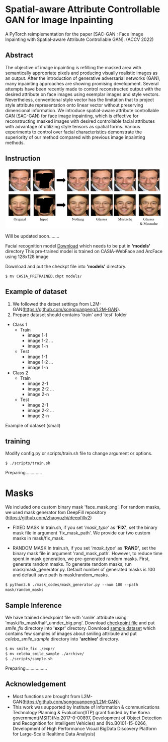 # Spatial-aware Attribute Controllable GAN for Image Inpainting
A PyTorch reimplementation for the paper [SAC-GAN : Face Image Inpainting with Spatial-aware Attribute Controllable GAN]. (ACCV 2022)

## Abstract 
The objective of image inpainting is refilling the masked area with semantically appropriate pixels and producing visually realistic images as an output. After the introduction of generative adversarial networks (GAN), many inpainting approaches are showing promising development. Several attempts have been recently made to control reconstructed output with the desired attribute on face images using exemplar images and style vectors. Nevertheless, conventional style vector has the limitation that to project style attribute representation onto linear vector without preserving dimensional information. We introduce spatial-aware attribute controllable GAN (SAC-GAN) for face image inpainting, which is effective for reconstructing masked images with desired controllable facial attributes with advantage of utilizing style tensors as spatial forms. Various experiments to control over facial characteristics demonstrate the superiority of our method compared with previous image inpainting methods.


## Instruction

<p align="center"><img src="sample_imgs/example2.png" width="720"\></p>

Will be updated soon........

Facial recognition model [Download](https://drive.google.com/file/d/1HuDJDlQtpUzW62tj_wkaeAUPU96wC_D4/view?usp=sharing) which needs to be put in **'models'** directory
This pre-trained model is trained on CASIA-WebFace and ArcFace using 128x128 image

Download and put the checkpt file into **'models'** directory.

```
$ mv CASIA_PRETRAINED.ckpt models/
```

## Example of dataset
1. We followed the datset settings from L2M-GAN(https://github.com/songquanpeng/L2M-GAN).
2. Prepare dataset should contains 'train' and 'test' folder
  - Class 1  
    - Train
        + image 1-1  
        + image 1-2
        ...    
        + image 1-n 
    - Test
        + image 1-1  
        + image 1-2
        ...    
        + image 1-n 
  - Class 2  
    - Train
        + image 2-1  
        + image 2-2
        ...    
        + image 2-n 
    - Test
        + image 2-1  
        + image 2-2
        ...    
        + image 2-n 

Example of dataset (small)

## training
Modify config.py or scripts/train.sh file to change argument or options.

```
$ ./scripts/train.sh
```

Preparing.............

# Masks

We included one custom binary mask 'face_mask.png'.
For random masks, we used mask generator fom DeepFill repository (https://github.com/zhaoyuzhi/deepfillv2)

* FIXED MASK 
In train.sh, if you set *'mask_type'* as **'FIX'**, set the binary mask file in argument 'fix_mask_path'.
We provide our two custom masks in mask/fix_mask.

* RANDOM MASK
In train.sh, if you set *'mask_type'* as **'RAND'**, set the binary mask file in argument 'rand_mask_path'.
However, to reduce time spent in mask generation, we pre-generated random masks.
First, generate random masks. To generate random masks, run mask/mask_generator.py.
Default number of generated masks is 100 and default save path is mask/random_masks.

```
$ python3.6 ./mask_codes/mask_generator.py --num 100 --path mask/random_masks
```


## Sample Inference

We have trained checkpoint file with 'smile' attribute using 'mask/fix_mask/half_unnder_big.png'.
Download [checkpoint file](https://drive.google.com/file/d/1F3Y-8GEaRhoh1LhaSadHJZec8l5VCBg9/view?usp=sharing) and put *smile_fix* directory into **'expr'** directory.
Download [sample dataset](https://drive.google.com/file/d/1aELaSikiXPis3CREPoer8Lw2xoVgdMN5/view?usp=sharing) which contains few samples of images about smiling attribute and put *celeba_smile_sample* directory into **'archive'** directory.

```
$ mv smile_fix ./expr/
$ mv celeba_smile_sample ./archive/
$ ./scripts/sample.sh
```

Preparing.................


## Acknowledgement
 + Most functions are brought from L2M-GAN(https://github.com/songquanpeng/L2M-GAN).
 + This work was supported by Institute of Information & communications Technology Planning & Evaluation(IITP) grant funded by the Korea government(MSIT)(No.2017-0-00897, Development of Object Detection and Recognition for Intelligent Vehicles) and (No.B0101-15-0266, Development of High Performance Visual BigData Discovery Platform for Large-Scale Realtime Data Analysis)